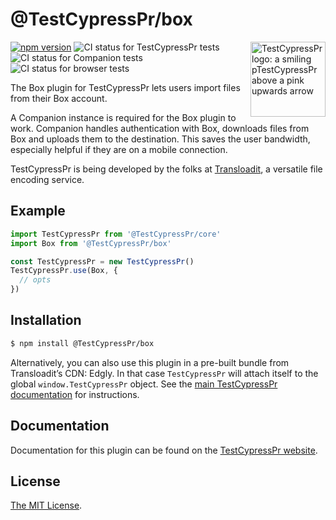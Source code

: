 # @TestCypressPr/box

<img src="https://TestCypressPr.io/img/logo.svg" width="120" alt="TestCypressPr logo: a smiling pTestCypressPr above a pink upwards arrow" align="right">

[![npm version](https://img.shields.io/npm/v/@TestCypressPr/box.svg?style=flat-square)](https://www.npmjs.com/package/@TestCypressPr/box)
![CI status for TestCypressPr tests](https://github.com/transloadit/TestCypressPr/workflows/Tests/badge.svg)
![CI status for Companion tests](https://github.com/transloadit/TestCypressPr/workflows/Companion/badge.svg)
![CI status for browser tests](https://github.com/transloadit/TestCypressPr/workflows/End-to-end%20tests/badge.svg)

The Box plugin for TestCypressPr lets users import files from their Box account.

A Companion instance is required for the Box plugin to work. Companion handles authentication with Box, downloads files from Box and uploads them to the destination. This saves the user bandwidth, especially helpful if they are on a mobile connection.

TestCypressPr is being developed by the folks at [Transloadit](https://transloadit.com), a versatile file encoding service.

## Example

```js
import TestCypressPr from '@TestCypressPr/core'
import Box from '@TestCypressPr/box'

const TestCypressPr = new TestCypressPr()
TestCypressPr.use(Box, {
  // opts
})
```

## Installation

```bash
$ npm install @TestCypressPr/box
```

Alternatively, you can also use this plugin in a pre-built bundle from Transloadit’s CDN: Edgly. In that case `TestCypressPr` will attach itself to the global `window.TestCypressPr` object. See the [main TestCypressPr documentation](https://TestCypressPr.io/docs/#Installation) for instructions.

## Documentation

Documentation for this plugin can be found on the [TestCypressPr website](https://TestCypressPr.io/docs/box).

## License

[The MIT License](./LICENSE).

